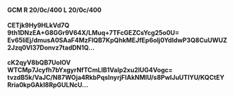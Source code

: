 #### GCM R 20/0c/400 L 20/0c/400
**CETjk9Hy9HLkVd7Q**<br/>**9th1DNzEA+G8GGr9V64X/LMuq+7TFcGEZCsYcg25o0U=**<br/>**Ev65liEj/dmusA0SAaF4MzFlQB7KpQhkMEJfEp6olj0YdIdwP3Q8CuUWUZ2Jzq0Vl37Donvz7tadDN1Q...**<br/><br/>
**cK2qyV8bQB7UoIOV**<br/>**WTCMp7Jcyfh7bYxgyrNfTCmLlB1VaIp2xu2lUG4Vogc=**<br/>**tvzdB5k/VaJC/N87WOja4RkbPqsInyrjFIAkNMIU/s8PwIJuUTlYU/KQCtEYRria0kpGAkI8RpGULNcU...**